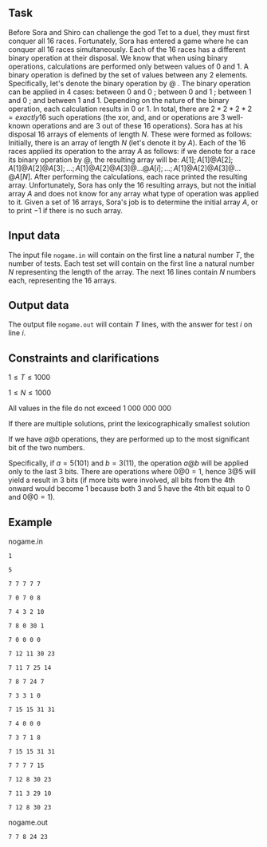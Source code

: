 ## Task

Before Sora and Shiro can challenge the god Tet to a duel, they must first conquer all 16 races. Fortunately, Sora has entered a game where he can conquer all 16 races simultaneously. Each of the 16 races has a different binary operation at their disposal. We know that when using binary operations, calculations are performed only between values of $0$ and $1$. A binary operation is defined by the set of values between any 2 elements. Specifically, let's denote the binary operation by $@$ . The binary operation can be applied in 4 cases: between $0$ and $0$ ; between $0$ and $1$ ; between $1$ and $0$ ; and between $1$ and $1$. Depending on the nature of the binary operation, each calculation results in $0$ or $1$. In total, there are $2 * 2 * 2 * 2 = exactly 16$ such operations (the xor, and, and or operations are $3$ well-known operations and are $3$ out of these $16$ operations). Sora has at his disposal $16$ arrays of elements of length $N$. These were formed as follows: Initially, there is an array of length $N$ (let's denote it by $A$). Each of the 16 races applied its operation to the array $A$ as follows: if we denote for a race its binary operation by $@$, the resulting array will be: $A[1]; A[1] @ A[2]; A[1] @ A[2] @ A[3]; \dots ; A[1] @ A[2] @ A[3] @ \dots @ A[i]; \dots ; A[1] @ A[2] @ A[3] @ \dots @ A[N]$. After performing the calculations, each race printed the resulting array. Unfortunately, Sora has only the $16$ resulting arrays, but not the initial array $A$ and does not know for any array what type of operation was applied to it. Given a set of $16$ arrays, Sora's job is to determine the initial array $A$, or to print $-1$ if there is no such array.

## Input data

The input file `nogame.in` will contain on the first line a natural number $T$, the number of tests. Each test set will contain on the first line a natural number $N$ representing the length of the array. The next $16$ lines contain $N$ numbers each, representing the $16$ arrays.

## Output data

The output file `nogame.out` will contain $T$ lines, with the answer for test $i$ on line $i$.

## Constraints and clarifications

$1 \leq T \leq 1000$

$1 \leq N \leq 1000$

All values in the file do not exceed $1\ 000\ 000\ 000$

If there are multiple solutions, print the lexicographically smallest solution

If we have $a @ b$ operations, they are performed up to the most significant bit of the two numbers.

Specifically, if $a = 5(101)$ and $b = 3(11)$, the operation $a @ b$ will be applied only to the last $3$ bits. There are operations where $0 @ 0 = 1$, hence $3 @ 5$ will yield a result in $3$ bits (if more bits were involved, all bits from the $4$th onward would become $1$ because both $3$ and $5$ have the $4$th bit equal to $0$ and $0 @ 0 = 1$).

## Example

nogame.in

`1`

`5` 

`7 7 7 7 7`

`7 0 7 0 8`

`7 4 3 2 10`

`7 8 0 30 1`

`7 0 0 0 0`

`7 12 11 30 23`

`7 11 7 25 14`

`7 8 7 24 7`

`7 3 3 1 0`

`7 15 15 31 31`

`7 4 0 0 0`

`7 3 7 1 8`

`7 15 15 31 31`

`7 7 7 7 15`

`7 12 8 30 23`

`7 11 3 29 10`

`7 12 8 30 23`

nogame.out

`7 7 8 24 23`